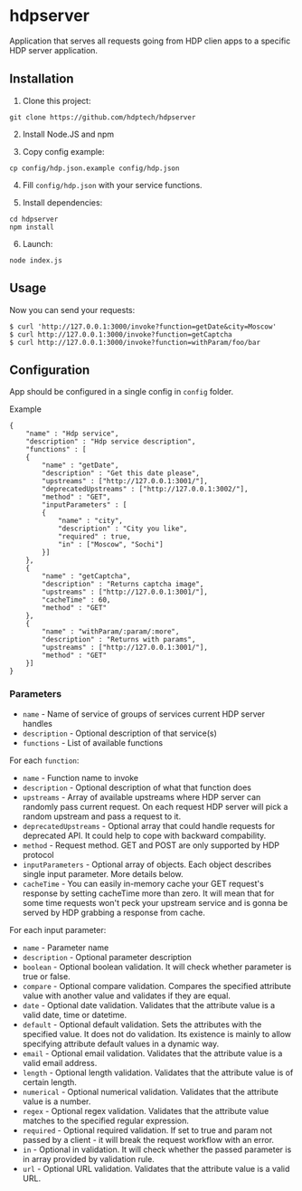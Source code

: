 # hdpserver

Application that serves all requests going from HDP clien apps
to a specific HDP server application.

## Installation 

1) Clone this project:

```
git clone https://github.com/hdptech/hdpserver
```

2) Install Node.JS and npm

3) Copy config example:

```
cp config/hdp.json.example config/hdp.json
```

4) Fill `config/hdp.json` with your service functions.

5) Install dependencies:

```
cd hdpserver
npm install
```

6) Launch:

```
node index.js
```

## Usage

Now you can send your requests:

```
$ curl 'http://127.0.0.1:3000/invoke?function=getDate&city=Moscow'
$ curl http://127.0.0.1:3000/invoke?function=getCaptcha
$ curl http://127.0.0.1:3000/invoke?function=withParam/foo/bar
```

## Configuration

App should be configured in a single config in `config` folder.

Example

```
{
    "name" : "Hdp service", 
    "description" : "Hdp service description",
    "functions" : [
    {
        "name" : "getDate",
        "description" : "Get this date please",
        "upstreams" : ["http://127.0.0.1:3001/"],
        "deprecatedUpstreams" : ["http://127.0.0.1:3002/"],
        "method" : "GET",
        "inputParameters" : [
        { 
            "name" : "city", 
            "description" : "City you like",
            "required" : true,
            "in" : ["Moscow", "Sochi"]
        }]
    },
    { 
        "name" : "getCaptcha", 
        "description" : "Returns captcha image",
        "upstreams" : ["http://127.0.0.1:3001/"],
        "cacheTime" : 60,
        "method" : "GET"
    },
    { 
        "name" : "withParam/:param/:more",
        "description" : "Returns with params",
        "upstreams" : ["http://127.0.0.1:3001/"],
        "method" : "GET"
    }]
}
```

### Parameters

- `name` - Name of service of groups of services current HDP server handles
- `description` - Optional description of that service(s)
- `functions` - List of available functions

For each `function`:

- `name` - Function name to invoke
- `description` - Optional description of what that function does
- `upstreams` - Array of available upstreams where HDP server can randomly pass
current request. On each request HDP server will pick a random upstream and
pass a request to it.
- `deprecatedUpstreams` - Optional array that could handle requests for deprecated
API. It could help to cope with backward compability.
- `method` - Request method. GET and POST are only supported by HDP protocol
- `inputParameters` - Optional array of objects. Each object describes single
input parameter. More details below.
- `cacheTime` - You can easily in-memory cache your GET request's response by
setting cacheTime more than zero. It will mean that for some time requests won't
peck your upstream service and is gonna be served by HDP grabbing a response
from cache.

For each input parameter:

- `name` - Parameter name
- `description` - Optional parameter description
- `boolean` - Optional boolean validation. It will check whether parameter is true or false.
- `compare` - Optional compare validation. Compares the specified attribute value with another
value and validates if they are equal.
- `date` - Optional date validation. Validates that the attribute value is a valid date,
time or datetime.
- `default` - Optional default validation. Sets the attributes with the specified value.
It does not do validation. Its existence is mainly to allow specifying
attribute default values in a dynamic way.
- `email` - Optional email validation. Validates that the attribute value is a valid
email address.
- `length` - Optional length validation. Validates that the attribute value is of
certain length.
- `numerical` - Optional numerical validation. Validates that the attribute value is a number.
- `regex` - Optional regex validation. Validates that the attribute value
matches to the specified regular expression.
- `required` - Optional required validation. If set to true and param not passed
by a client - it will break the request workflow with an error.
- `in` - Optional in validation. It will check whether the passed parameter is
in array provided by validation rule.
- `url` - Optional URL validation. Validates that the attribute value is
a valid URL.
